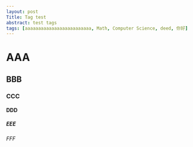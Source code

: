 ```yaml
---
layout: post
Title: Tag test
abstract: test tags
tags: [aaaaaaaaaaaaaaaaaaaaaaaaa, Math, Computer Science, deed, 你好]
---
```


# AAA
## BBB
### CCC
#### DDD
##### EEE
###### FFF